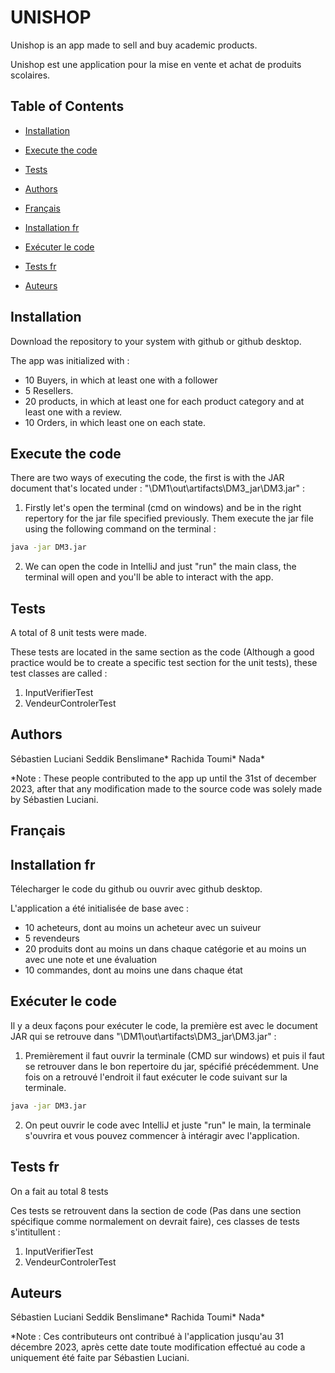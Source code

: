# UNISHOP

Unishop is an app made to sell and buy academic products.

Unishop est une application pour la mise en vente et achat de produits scolaires. 

## Table of Contents


- [Installation](#installation)
- [Execute the code](#execute-the-code)
- [Tests](#tests)
- [Authors](#authors)
  
- [Français](#français)
- [Installation fr](#installation-fr)
- [Exécuter le code](#exécuter-le-code)
- [Tests fr](#tests-fr)
- [Auteurs](#auteurs)



## Installation

Download the repository to your system with github or github desktop.

The app was initialized with : 
  - 10 Buyers, in which at least one with a follower
  - 5 Resellers.
  - 20 products, in which at least one for each product category and at least one with a review.
  - 10 Orders, in which least one on each state.

## Execute the code

There are two ways of executing the code, the first is with the JAR document that's located under : "\DM1\out\artifacts\DM3_jar\DM3.jar" : 
  1. Firstly let's open the terminal (cmd on windows) and be in the right repertory for the jar file specified previously. Them execute the jar file using the following command on the terminal : 
```bash
java -jar DM3.jar
```
  2. We can open the code in IntelliJ and just "run" the main class, the terminal will open and you'll be able to interact with the app.

## Tests

A total of 8 unit tests were made. 

These tests are located in the same section as the code (Although a good practice would be to create a specific test section for the unit tests), these test classes are called : 
  1. InputVerifierTest
  2. VendeurControlerTest

## Authors

Sébastien Luciani
Seddik Benslimane*
Rachida Toumi*
Nada*

*Note : These people contributed to the app up until the 31st of december 2023, after that any modification made to the source code was solely made by Sébastien Luciani.



## Français

## Installation fr

Télecharger le code du github ou ouvrir avec github desktop. 

L'application a été initialisée de base avec :
  - 10 acheteurs, dont au moins un acheteur avec un suiveur
  - 5 revendeurs
  - 20 produits dont au moins un dans chaque catégorie et au moins un avec une note et une évaluation
  - 10 commandes, dont au moins une dans chaque état

## Exécuter le code

Il y a deux façons pour exécuter le code, la première est avec le document JAR qui se retrouve dans "\DM1\out\artifacts\DM3_jar\DM3.jar" : 

1. Premièrement il faut ouvrir la terminale (CMD sur windows) et puis il faut se retrouver dans le bon repertoire du jar, spécifié précédemment. Une fois on a retrouvé l'endroit il faut exécuter le code suivant sur la terminale.
```bash
java -jar DM3.jar
```

2. On peut ouvrir le code avec IntelliJ et juste "run" le main, la terminale s'ouvrira et vous pouvez commencer à intéragir avec l'application.


## Tests fr

On a fait au total 8 tests

Ces tests se retrouvent dans la section de code (Pas dans une section spécifique comme normalement on devrait faire), ces classes de tests s'intitullent : 
  1. InputVerifierTest
  2. VendeurControlerTest

## Auteurs

Sébastien Luciani
Seddik Benslimane*
Rachida Toumi*
Nada*

*Note : Ces contributeurs ont contribué à l'application jusqu'au 31 décembre 2023, après cette date toute modification effectué au code a uniquement été faite par Sébastien Luciani.
